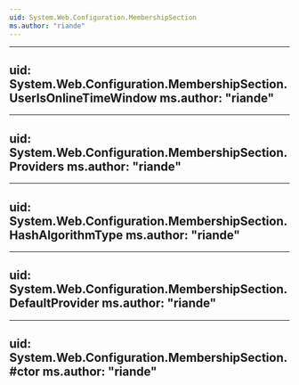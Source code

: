 ```yaml
---
uid: System.Web.Configuration.MembershipSection
ms.author: "riande"
---
```


---
uid: System.Web.Configuration.MembershipSection.UserIsOnlineTimeWindow
ms.author: "riande"
---

---
uid: System.Web.Configuration.MembershipSection.Providers
ms.author: "riande"
---

---
uid: System.Web.Configuration.MembershipSection.HashAlgorithmType
ms.author: "riande"
---

---
uid: System.Web.Configuration.MembershipSection.DefaultProvider
ms.author: "riande"
---

---
uid: System.Web.Configuration.MembershipSection.#ctor
ms.author: "riande"
---
